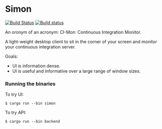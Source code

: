# Simon

[![Build Status](https://travis-ci.org/scolej/simon.svg?branch=master)](https://travis-ci.org/scolej/simon)
[![Build status](https://ci.appveyor.com/api/projects/status/23i6ox1gi9msyf0h?svg=true)](https://ci.appveyor.com/project/scolej/simon)

An oronym of an acronym: CI-Mon: Continuous Integration Monitor.

A light-weight desktop client to sit in the corner of your screen and
monitor your continuous integration server.

Goals:

- UI is information dense.
- UI is useful and informative over a large range of window sizes.

### Running the binaries

To try UI:

```shell
$ cargo run --bin simon
```

To try API:

```shell
$ cargo run --bin backend
```
